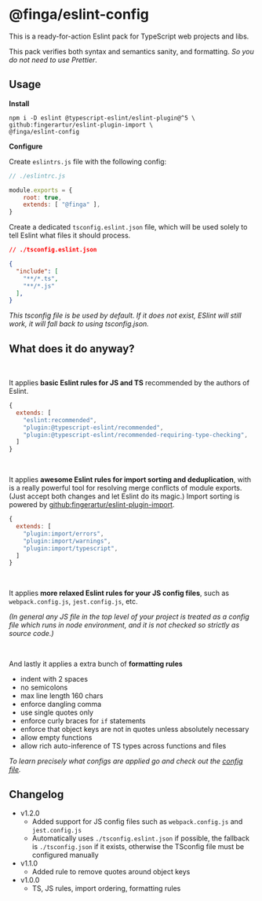 # @finga/eslint-config

This is a ready-for-action Eslint pack for TypeScript web projects and libs.

This pack verifies both syntax and semantics sanity, and formatting. *So you do not need to use Prettier*.

## Usage
**Install**

```
npm i -D eslint @typescript-eslint/eslint-plugin@^5 \
github:fingerartur/eslint-plugin-import \
@finga/eslint-config
```

**Configure**

Create `eslintrs.js` file with the following config:
```js
// ./eslintrc.js

module.exports = {
    root: true,
    extends: [ "@finga" ],
}
```

Create a dedicated `tsconfig.eslint.json` file, which will be used solely to tell Eslint what files it should process.
```json
// ./tsconfig.eslint.json

{
  "include": [
    "**/*.ts",
    "**/*.js"
  ],
}
```
*This tsconfig file is be used by default. If it does not exist, ESlint will still work, it will fall back to using tsconfig.json.*

## What does it do anyway?

<br/>

It applies **basic Eslint rules for JS and TS** recommended by the authors of Eslint.

```js
{
  extends: [
    "eslint:recommended",
    "plugin:@typescript-eslint/recommended",
    "plugin:@typescript-eslint/recommended-requiring-type-checking",
  ]
}
```

<br/>

It applies **awesome Eslint rules for import sorting and deduplication**, with is a really powerful tool for resolving merge conflicts of module exports. (Just accept both changes and let Eslint do its magic.)
Import sorting is powered by [github:fingerartur/eslint-plugin-import](https://github.com/fingerartur/eslint-plugin-import).

```js
{
  extends: [
    "plugin:import/errors",
    "plugin:import/warnings",
    "plugin:import/typescript",
  ]
}
```

<br/>

It applies **more relaxed Eslint rules for your JS config files**, such as `webpack.config.js`, `jest.config.js`, etc.

*(In general any JS file in the top level of your project is treated as a config file which runs in node environment, and it is not checked so strictly as source code.)*

<br/>

And lastly it applies a extra bunch of **formatting rules**
- indent with 2 spaces
- no semicolons
- max line length 160 chars
- enforce dangling comma
- use single quotes only
- enforce curly braces for `if` statements
- enforce that object keys are not in quotes unless absolutely necessary
- allow empty functions
- allow rich auto-inference of TS types across functions and files

*To learn precisely what configs are applied go and check out the [config file](https://github.com/fingerartur/eslint-config/blob/master/index.js).*

## Changelog

- v1.2.0
  - Added support for JS config files such as `webpack.config.js` and `jest.config.js`
  - Automatically uses `./tsconfig.eslint.json` if possible, the fallback is `./tsconfig.json` if it exists, otherwise the TSconfig file must be configured manually
- v1.1.0
  - Added rule to remove quotes around object keys
- v1.0.0
  - TS, JS rules, import ordering, formatting rules
